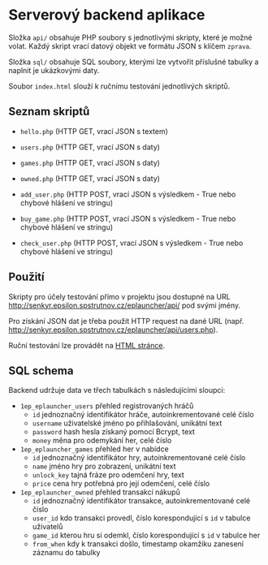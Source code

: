 # Serverový backend aplikace

Složka `api/` obsahuje PHP soubory s jednotlivými skripty, které je možné volat. Každý skript vrací datový objekt ve formátu JSON s klíčem `zprava`.

Složka `sql/` obsahuje SQL soubory, kterými lze vytvořit příslušné tabulky a naplnit je ukázkovými daty.

Soubor `index.html` slouží k ručnímu testování jednotlivých skriptů.

## Seznam skriptů

* `hello.php` (HTTP GET, vrací JSON s textem)

* `users.php` (HTTP GET, vrací JSON s daty)
* `games.php` (HTTP GET, vrací JSON s daty)
* `owned.php` (HTTP GET, vrací JSON s daty)

* `add_user.php` (HTTP POST, vrací JSON s výsledkem - True nebo chybové hlášení ve stringu)
* `buy_game.php` (HTTP POST, vrací JSON s výsledkem - True nebo chybové hlášení ve stringu)
* `check_user.php` (HTTP POST, vrací JSON s výsledkem - True nebo chybové hlášení ve stringu)

## Použití

Skripty  pro účely testování přímo v projektu jsou dostupné na URL http://senkyr.epsilon.spstrutnov.cz/eplauncher/api/ pod svými jmény.

Pro získání JSON dat je třeba použít HTTP request na dané URL (např. http://senkyr.epsilon.spstrutnov.cz/eplauncher/api/users.php).

Ruční testování lze provádět na [HTML stránce](http://senkyr.epsilon.spstrutnov.cz/eplauncher/index.html).

## SQL schema

Backend udržuje data ve třech tabulkách s následujícími sloupci:

* `1ep_eplauncher_users` přehled registrovaných hráčů
  - `id` jednoznačný identifikátor hráče, autoinkrementované celé číslo
  - `username` uživatelské jméno po přihlašování, unikátní text
  - `password` hash hesla získaný pomocí Bcrypt, text
  - `money` měna pro odemykání her, celé číslo
* `1ep_eplauncher_games` přehled her v nabídce
  - `id` jednoznačný identifikátor hry, autoinkrementované celé číslo
  - `name` jméno hry pro zobrazení, unikátní text
  - `unlock_key` tajná fráze pro odemčení hry, text
  - `price` cena hry potřebná pro její odemčení, celé číslo
* `1ep_eplauncher_owned` přehled transakcí nákupů
  - `id` jednoznačný identifikátor transakce, autoinkrementované celé číslo
  - `user_id` kdo transakci provedl, číslo korespondující s `id` v tabulce uživatelů
  - `game_id` kterou hru si odemkl, číslo korespondující s `id` v tabulce her
  - `from_when` kdy k transakci došlo, timestamp okamžiku zanesení záznamu do tabulky
